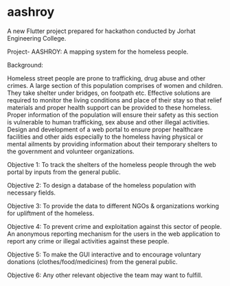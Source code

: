 # aashroy

A new Flutter project prepared for hackathon conducted by Jorhat Engineering College.

Project- AASHROY: A mapping system for the homeless people.


Background:

Homeless street people are prone to trafficking, drug abuse and other crimes. A large section of this population comprises of women
and children. They take shelter under bridges, on footpath etc. Effective solutions are required to monitor the living conditions and
place of their stay so that relief materials and proper health support can be provided to these homeless. Proper information of the
population will ensure their safety as this section is vulnerable to human trafficking, sex abuse and other illegal activities. Design and
development of a web portal to ensure proper healthcare facilities and other aids especially to the homeless having physical or
mental ailments by providing information about their temporary shelters to the government and volunteer organizations.

Objective 1: To track the shelters of the homeless people through the web portal by inputs from the general public.

Objective 2: To design a database of the homeless population with necessary fields.

Objective 3: To provide the data to different NGOs & organizations working for upliftment of the homeless.

Objective 4: To prevent crime and exploitation against this sector of people. An anonymous reporting mechanism for the users in the
web application to report any crime or illegal activities against these people.

Objective 5: To make the GUI interactive and to encourage voluntary donations (clothes/food/medicines) from the general public.

Objective 6: Any other relevant objective the team may want to fulfill.
